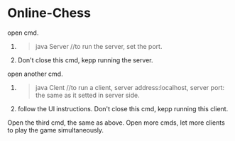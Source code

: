 # Online-Chess
open cmd.
1.  >java Server     //to run the server, set the port.
2.  Don't close this cmd, kepp running the server.

open another cmd.
1.  >java Clent     //to run a client, server address:localhost, server port: the same as it setted in server side.
2.  follow the UI instructions. Don't close this cmd, kepp running this client.

Open the third cmd, the same as above.
Open more cmds, let more clients to play the game simultaneously.
